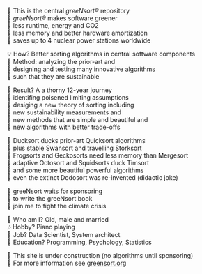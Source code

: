 
🏡 This is the central <i>greeNsort®</i> repository  
🌱 <i>greeNsort®</i> makes software greener  
🌿 less runtime, energy and CO2  
🌳 less memory and better hardware amortization      
🔋 saves up to 4 nuclear power stations worldwide 

💡 How? Better sorting algorithms in central software components  
🚂 Method: analyzing the prior-art and  
🚀 designing and testing many innovative algorithms  
🚴 such that they are sustainable  

🌵 Result? A a thorny 12-year journey  
🍄 identifing poisened limiting assumptions  
🌻 desiging a new theory of sorting including  
📐 new sustainability measurements and  
🎨 new methods that are simple and beautiful and    
🔧 new algorithms with better trade-offs  

🦆 Ducksort ducks prior-art Quicksort algorithms  
🦢 plus stable Swansort and travelling Storksort  
🦎 Frogsorts and Geckosorts need less memory than Mergesort  
🦑 adaptive Octosort and Squidsorts duck Timsort  
🦚 and some more beautiful powerful algorithms  
🦤 even the extinct Dodosort was re-invented (didactic joke)  

🚦 greeNsort waits for sponsoring  
📗 to write the greeNsort book  
🌋 join me to fight the climate crisis  

🎎 Who am I? Old, male and married   
🎶 Hobby? Piano playing  
🧬 Job? Data Scientist, System architect  
🍼 Education? Programming, Psychology, Statistics  

🚧 This site is under construction (no algorithms until sponsoring)  
🔭 For more information see <a href="www.greensort.org">greensort.org</a>  
